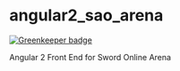 # angular2_sao_arena

[![Greenkeeper badge](https://badges.greenkeeper.io/mmaines16/angular2_sao_arena.svg)](https://greenkeeper.io/)

Angular 2 Front End for Sword Online Arena
